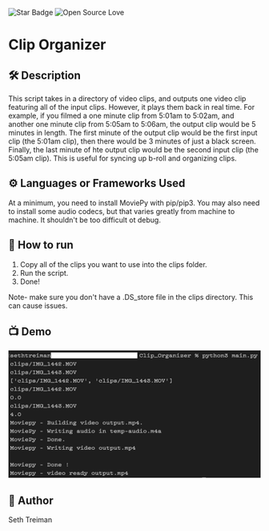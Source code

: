 <!--Please do not remove this part-->
![Star Badge](https://img.shields.io/static/v1?label=%F0%9F%8C%9F&message=If%20Useful&style=style=flat&color=BC4E99)
![Open Source Love](https://badges.frapsoft.com/os/v1/open-source.svg?v=103)

# Clip Organizer

<!--An image is an illustration for your project, the tip here is using your sense of humour as much as you can :D 

You can copy paste my markdown photo insert as following:
<p align="center">
<img src="your-source-is-here" width=40% height=40%>
-->

## 🛠️ Description
<!--Remove the below lines and add yours -->
This script takes in a directory of video clips, and outputs one video clip featuring all of the input clips. However, it plays them back in real time. For example, if you filmed a one minute clip from 5:01am to 5:02am, and another one minute clip from 5:05am to 5:06am, the output clip would be 5 minutes in length. The first minute of the output clip would be the first input clip (the 5:01am clip), then there would be 3 minutes of just a black screen. Finally, the last minute of hte output clip would be the second input clip (the 5:05am clip). This is useful for syncing up b-roll and organizing clips. 

## ⚙️ Languages or Frameworks Used
<!--Remove the below lines and add yours -->
At a minimum, you need to install MoviePy with pip/pip3. You may also need to install some audio codecs, but that varies greatly from machine to machine. It shouldn't be too difficult ot debug.

## 🌟 How to run
<!--Remove the below lines and add yours -->
1. Copy all of the clips you want to use into the clips folder. 
2. Run the script. 
3. Done!

Note- make sure you don't have a .DS_store file in the clips directory. This can cause issues.

## 📺 Demo
![Screenshot of terminal output](demo.png "Screenshot of terminal output")

## 🤖 Author
<!--Remove the below lines and add yours -->
Seth Treiman
